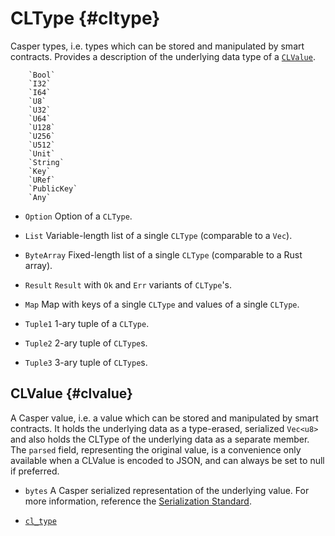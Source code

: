# CLType {#cltype}

Casper types, i.e. types which can be stored and manipulated by smart contracts. Provides a description of the underlying data type of a [`CLValue`](crate::CLValue).

        `Bool`
        `I32`
        `I64`
        `U8`
        `U32`
        `U64`
        `U128`
        `U256`
        `U512`
        `Unit`
        `String`
        `Key`
        `URef`
        `PublicKey`
        `Any`

* `Option` Option of a `CLType`.

* `List` Variable-length list of a single `CLType` (comparable to a `Vec`).

* `ByteArray` Fixed-length list of a single `CLType` (comparable to a Rust array).

* `Result` `Result` with `Ok` and `Err` variants of `CLType`'s.

* `Map` Map with keys of a single `CLType` and values of a single `CLType`.

* `Tuple1` 1-ary tuple of a `CLType`.

* `Tuple2` 2-ary tuple of `CLType`s.

* `Tuple3` 3-ary tuple of `CLType`s.

## CLValue {#clvalue} 

A Casper value, i.e. a value which can be stored and manipulated by smart contracts. It holds the underlying data as a type-erased, serialized `Vec<u8>` and also holds the CLType of the underlying data as a separate member. The `parsed` field, representing the original value, is a convenience only available when a CLValue is encoded to JSON, and can always be set to null if preferred.

* `bytes` A Casper serialized representation of the underlying value. For more information, reference the [Serialization Standard](https://casper.network/docs/design/serialization-standard).

* [`cl_type`](#cltype)